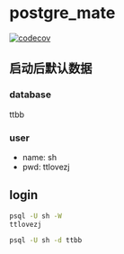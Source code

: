 # postgre_mate
[![codecov](https://codecov.io/gh/paashzj/postgre_mate_go/branch/main/graph/badge.svg)](https://codecov.io/gh/paashzj/postgre_mate_go)
## 启动后默认数据
### database
ttbb
### user
- name: sh
- pwd: ttlovezj
## login
```bash
psql -U sh -W
ttlovezj
```
```bash
psql -U sh -d ttbb
```